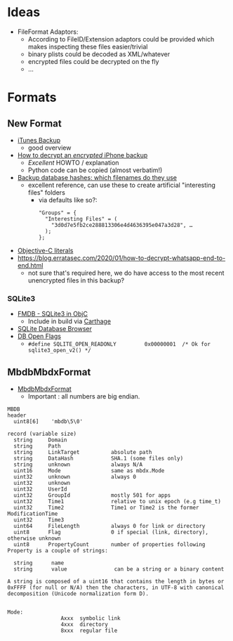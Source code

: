 # Ideas

- FileFormat Adaptors:
  - According to FileID/Extension adaptors could be provided which makes inspecting
   these files easier/trivial
   - binary plists could be decoded as XML/whatever
   - encrypted files could be decrypted on the fly
   - …

# Formats

## New Format

- [iTunes Backup](https://www.theiphonewiki.com/wiki/ITunes_Backup)
  - good overview
- [How to decrypt an *encrypted* iPhone backup](https://stackoverflow.com/questions/1498342/how-to-decrypt-an-encrypted-apple-itunes-iphone-backup)
  - *Excellent* HOWTO / explanation
  - Python code can be copied (almost verbatim!)
- [Backup database hashes: which filenames do they use](https://www.iphonebackupextractor.com/blog/iphone-backup-location-all-files-extension/)
  - excellent reference, can use these to create artificial
    "interesting files" folders
    - via defaults like so?:
	  ```
	  "Groups" = {
	    "Interesting Files" = (
		  "3d0d7e5fb2ce288813306e4d4636395e047a3d28", …
		);
	  };
	  ```
- [Objective-C literals](https://clang.llvm.org/docs/ObjectiveCLiterals.html)
- https://blog.erratasec.com/2020/01/how-to-decrypt-whatsapp-end-to-end.html
  - not sure that's required here, we do have access to the most recent
	unencrypted files in this backup?


### SQLite3

- [FMDB - SQLite3 in ObjC](https://github.com/ccgus/fmdb)
  - Include in build via [Carthage](https://github.com/Carthage/Carthage#installing-carthage)
- [SQLite Database Browser](http://sqlitebrowser.sourceforge.net/)
- [DB Open Flags](http://sqlite.org/c3ref/c_open_autoproxy.html)
  - `#define SQLITE_OPEN_READONLY         0x00000001  /* Ok for sqlite3_open_v2() */`


## MbdbMbdxFormat

- [MbdbMbdxFormat](http://code.google.com/p/iphonebackupbrowser/wiki/MbdbMbdxFormat)
  - Important : all numbers are big endian.

```
MBDB
header
  uint8[6]    'mbdb\5\0'

record (variable size)
  string     Domain
  string     Path
  string     LinkTarget          absolute path
  string     DataHash            SHA.1 (some files only)
  string     unknown             always N/A
  uint16     Mode                same as mbdx.Mode
  uint32     unknown             always 0
  uint32     unknown             
  uint32     UserId
  uint32     GroupId             mostly 501 for apps
  uint32     Time1               relative to unix epoch (e.g time_t)
  uint32     Time2               Time1 or Time2 is the former ModificationTime
  uint32     Time3
  uint64     FileLength          always 0 for link or directory
  uint8      Flag                0 if special (link, directory), otherwise unknown
  uint8      PropertyCount       number of properties following
Property is a couple of strings:

  string      name
  string      value               can be a string or a binary content

A string is composed of a uint16 that contains the length in bytes or 0xFFFF (for null or N/A) then the characters, in UTF-8 with canonical decomposition (Unicode normalization form D).


Mode:
                 Axxx  symbolic link
                 4xxx  directory
                 8xxx  regular file
```

